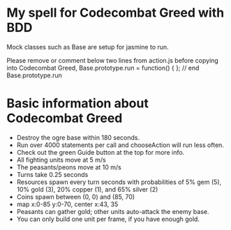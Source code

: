 # My spell for Codecombat Greed with BDDMock classes such as Base are setup for jasmine to run. Please remove or comment below two lines from action.js before copying into Codecombat Greed,Base.prototype.run = function() { }; // end Base.prototype.run# Basic information about Codecombat Greed- Destroy the ogre base within 180 seconds.- Run over 4000 statements per call and chooseAction will run less often.- Check out the green Guide button at the top for more info.- All fighting units move at 5 m/s- The peasants/peons move at 10 m/s- Turns take 0.25 seconds- Resources spawn every turn seconds with probabilities of 5% gem (5), 10% gold (3), 20% copper (1), and 65% silver (2)- Coins spawn between (0, 0) and (85, 70)- map x:0-85 y:0-70, center x:43, 35- Peasants can gather gold; other units auto-attack the enemy base.- You can only build one unit per frame, if you have enough gold.